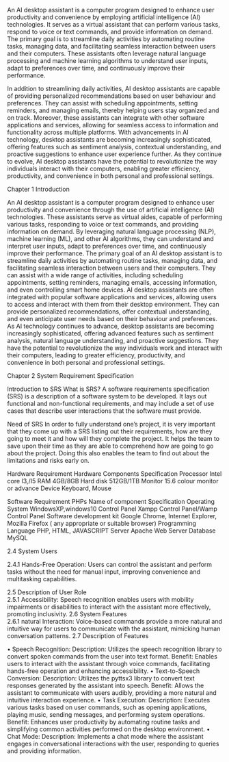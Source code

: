 
An AI desktop assistant is a computer program designed to enhance user productivity and convenience by employing artificial intelligence (AI) technologies. It serves as a virtual assistant that can perform various tasks, respond to voice or text commands, and provide information on demand. The primary goal is to streamline daily activities by automating routine tasks, managing data, and facilitating seamless interaction between users and their computers. These assistants often leverage natural language processing and machine learning algorithms to understand user inputs, adapt to preferences over time, and continuously improve their performance.

In addition to streamlining daily activities,
 AI desktop assistants are capable of providing personalized recommendations based on user behaviour and preferences. They can assist with scheduling appointments, setting reminders, and managing emails, thereby helping users stay organized and on track. Moreover, these assistants can integrate with other software applications and services, allowing for seamless access to information and functionality across multiple platforms. With advancements in AI technology, desktop assistants are becoming increasingly sophisticated, offering features such as sentiment analysis, contextual understanding, and proactive suggestions to enhance user experience further. As they continue to evolve, AI desktop assistants have the potential to revolutionize the way individuals interact with their computers, enabling greater efficiency, productivity, and convenience in both personal and professional settings.





Chapter 1
Introduction

An AI desktop assistant is a computer program designed to enhance user productivity and convenience through the use of artificial intelligence (AI) technologies. These assistants serve as virtual aides, capable of performing various tasks, responding to voice or text commands, and providing information on demand. By leveraging natural language processing (NLP), machine learning (ML), and other AI algorithms, they can understand and interpret user inputs, adapt to preferences over time, and continuously improve their performance.
The primary goal of an AI desktop assistant is to streamline daily activities by automating routine tasks, managing data, and facilitating seamless interaction between users and their computers. They can assist with a wide range of activities, including scheduling appointments, setting reminders, managing emails, accessing information, and even controlling smart home devices.
AI desktop assistants are often integrated with popular software applications and services, allowing users to access and interact with them from their desktop environment. They can provide personalized recommendations, offer contextual understanding, and even anticipate user needs based on their behaviour and preferences.
As AI technology continues to advance, desktop assistants are becoming increasingly sophisticated, offering advanced features such as sentiment analysis, natural language understanding, and proactive suggestions. They have the potential to revolutionize the way individuals work and interact with their computers, leading to greater efficiency, productivity, and convenience in both personal and professional settings.

 


Chapter 2
System Requirement Specification

 Introduction to SRS
 What is SRS?
A software requirements specification (SRS) is a description of a software system to be developed. It lays out functional and non-functional requirements, and may include a set of use cases that describe user interactions that the software must provide.

 Need of SRS
In order to fully understand one’s project, it is very important that they come up with a SRS listing out their requirements, how are they going to meet it and how will they complete the project. It helps the team to save upon their time as they are able to comprehend how are going to go about the project. Doing this also enables the team to find out about the limitations and risks early on.

 Hardware Requirement 
Hardware Components	Specification
Processor	Intel core I3,/I5
RAM	4GB/8GB
Hard disk	512GB/1TB
Monitor	15.6 colour monitor or advance
Device 	Keyboard, Mouse

 Software Requirement
            PHPs
Name of component	Specification
Operating System	WindowsXP,windows10
Control Panel	Xampp Control Panel/Wamp Control Panel
Software development kit	Google Chrome, Internet Explorer, Mozilla Firefox ( any appropriate or suitable browser) 
Programming Language	PHP, HTML, JAVASCRIPT
Server 	Apache Web Server
Database	MySQL

2.4	System Users

2.4.1	Hands-Free Operation: Users can control the assistant and perform tasks without the need for manual input, improving convenience and multitasking capabilities.

2.5 Description of User Role 	
	2.5.1 	Accessibility: Speech recognition enables users with mobility impairments or disabilities to interact with the assistant more effectively, promoting inclusivity.
2.6 System Features 	
2.6.1 natural Interaction: Voice-based commands provide a more natural and intuitive way for users to communicate with the assistant, mimicking human conversation patterns.
2.7 Description of Features
	
•	Speech Recognition:
	Description: Utilizes the speech recognition library to convert spoken commands from the user into text format.
	Benefit: Enables users to interact with the assistant through voice commands, facilitating hands-free operation and enhancing accessibility.
•	Text-to-Speech Conversion:
	Description: Utilizes the pyttsx3 library to convert text responses generated by the assistant into speech.
	Benefit: Allows the assistant to communicate with users audibly, providing a more natural and intuitive interaction experience.
•	Task Execution:
	Description: Executes various tasks based on user commands, such as opening applications, playing music, sending messages, and performing system operations.
	Benefit: Enhances user productivity by automating routine tasks and simplifying common activities performed on the desktop environment.
•	Chat Mode:
	Description: Implements a chat mode where the assistant engages in conversational interactions with the user, responding to queries and providing information.
